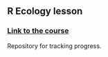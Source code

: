 ## R Ecology lesson 
### <a href="https://datacarpentry.org/R-ecology-lesson/">Link to the course</a>

Repository for tracking progress.